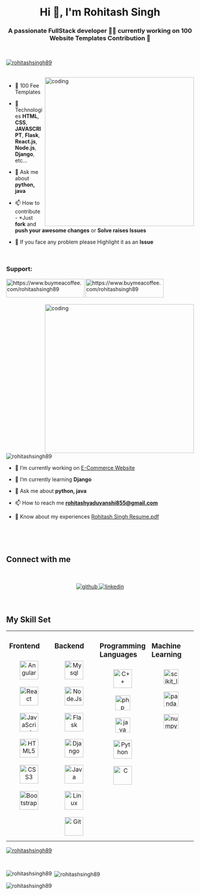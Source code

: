 <h1 align="center">Hi 👋, I'm Rohitash Singh</h1>
<h3 align="center">A passionate FullStack developer 👨‍💻 currently working on 100 Website Templates Contribution 🚀</h3>
<br>
<p align="left"> <a href="https://twitter.com/rohitashsingh89" target="blank"><img src="https://img.shields.io/twitter/follow/rohitashsingh89?logo=twitter&style=for-the-badge" alt="rohitashsingh89" /></a> </p>
<br>

<img align="right" alt="coding" width="400" src="https://github.com/Rohitashsingh89/rohitashsingh89/assets/93479842/4b89c49e-0b00-434d-a718-e9fe5e76882a">

- 🔭 100 Fee Templates

- 🌱 Technologies **HTML**, **CSS**, **JAVASCRIPT**, **Flask**, **React.js**, **Node.js**, **Django**, etc...

- 💬 Ask me about **python, java**

- 📫 How to contribute -  *Just **fork** and **push your awesome changes** or **Solve raises Issues**

- 📄 If you face any problem please Highlight it as an **Issue**

<br>


<h3 align="left">Support:</h3>
<p><a href="https://www.buymeacoffee.com/https://www.buymeacoffee.com/rohitashsingh89"> <img align="left" src="https://cdn.buymeacoffee.com/buttons/v2/default-yellow.png" height="50" width="210" alt="https://www.buymeacoffee.com/rohitashsingh89" /></a><a href="https://ko-fi.com/https://www.buymeacoffee.com/rohitashsingh89"> <img align="left" src="https://cdn.ko-fi.com/cdn/kofi3.png?v=3" height="50" width="210" alt="https://www.buymeacoffee.com/rohitashsingh89" /></a></p><br><br>

<br>
<br>

<img align="right" alt="coding" width="400" src="https://github.com/Rohitashsingh89/rohitashsingh89/assets/93479842/221fecac-6b13-491e-bed8-24db1e647af8">

<p align="left"> <img src="https://komarev.com/ghpvc/?username=rohitashsingh89&label=Profile%20views&color=0e75b6&style=flat" alt="rohitashsingh89" /> </p>

- 🔭 I’m currently working on [E-Commerce Website](https://e-commerce-website-delta-ruby.vercel.app/)

- 🌱 I’m currently learning **Django**

- 💬 Ask me about **python, java**

- 📫 How to reach me **rohitashyaduvanshi855@gmail.com**

- 📄 Know about my experiences [Rohitash Singh Resume.pdf](https://github.com/Rohitashsingh89/Personal-use/files/10836180/Rohitash.Singh.Resume.pdf)

<br>
<br>
<br>

## Connect with me  
<br>
<br>
<div align="center">
<a href="https://github.com/rohitashsingh89" target="_blank">
<img src=https://img.shields.io/badge/github-%2324292e.svg?&style=for-the-badge&logo=github&logoColor=white alt=github style="margin-bottom: 5px;" />
</a>
<a href="https://www.linkedin.com/in/rohitash-singh-411337271/" target="_blank">
<img src=https://img.shields.io/badge/linkedin-%231E77B5.svg?&style=for-the-badge&logo=linkedin&logoColor=white alt=linkedin style="margin-bottom: 5px;" />
</a>  
</div>  

<br>
<br>

## My Skill Set  
<table><tr><td valign="top" width="25%">


### Frontend  
<div style="text-align: center;">
  <a href="https://angular.io/" target="_blank"><img style="margin: 10px" src="https://th.bing.com/th/id/OIP.9g4OY4f0cc1oAUxWSLqRtwHaHa?w=161&h=180&c=7&r=0&o=5&dpr=1.3&pid=1.7" alt="Angular" height="50" /></a>
 <a href="https://react.dev/" target="_blank"><img style="margin: 10px" src="https://cdn.freebiesupply.com/logos/large/2x/react-1-logo-png-transparent.png" alt="React" height="50" /></a>
<a href="https://www.javascript.com/" target="_blank"><img style="margin: 10px" src="https://profilinator.rishav.dev/skills-assets/javascript-original.svg" alt="JavaScript" height="50" /></a>  
<a href="https://en.wikipedia.org/wiki/HTML5" target="_blank"><img style="margin: 10px" src="https://profilinator.rishav.dev/skills-assets/html5-original-wordmark.svg" alt="HTML5" height="50" /></a>  
<a href="https://www.w3schools.com/css/" target="_blank"><img style="margin: 10px" src="https://profilinator.rishav.dev/skills-assets/css3-original-wordmark.svg" alt="CSS3" height="50" /></a>  
<a href="https://getbootstrap.com/docs/3.4/javascript/" target="_blank"><img style="margin: 10px" src="https://profilinator.rishav.dev/skills-assets/bootstrap-plain.svg" alt="Bootstrap" height="50" /></a>  
</div>

</td><td valign="top" width="25%">



### Backend  
<div align="center">
 <a href="https://www.dev.mysql.com/" target="_blank"><img style="margin: 10px" src="https://cdn.freebiesupply.com/logos/large/2x/mysql-5-logo-png-transparent.png" alt="Mysql" height="50" /></a>  
<a href="https://www.nodejs.org/" target="_blank"><img style="margin: 10px" src="https://www.ictdemy.com/images/5728/nodejs_logo.png" alt="Node.Js" height="50" /></a>  
<a href="https://flask.palletsprojects.com/en/2.3.x/" target="_blank"><img style="margin: 10px" src="https://download.logo.wine/logo/Flask_(web_framework)/Flask_(web_framework)-Logo.wine.png" alt="Flask" height="50" /></a>  
<a href="https://www.djangoproject.com/" target="_blank"><img style="margin: 10px" src="https://profilinator.rishav.dev/skills-assets/django-original.svg" alt="Django" height="50" /></a>
 <a href="https://www.java.com/en/" target="_blank"><img style="margin: 10px" src="https://download.logo.wine/logo/Java_(programming_language)/Java_(programming_language)-Logo.wine.png" alt="Java" height="50" /></a>
<a href="https://www.linux.org/" target="_blank"><img style="margin: 10px" src="https://profilinator.rishav.dev/skills-assets/linux-original.svg" alt="Linux" height="50" /></a>  
<a href="https://github.com/" target="_blank"><img style="margin: 10px" src="https://profilinator.rishav.dev/skills-assets/git-scm-icon.svg" alt="Git" height="50" /></a>  
</div>

</td><td valign="top" width="25%">

 
  ### Programming Languages 
<div align="center">  
<a href="https://www.cplusplus.com/" target="_blank"><img style="margin: 10px" src="https://profilinator.rishav.dev/skills-assets/cplusplus-original.svg" alt="C++" height="50" /></a> 
 <a href="https://www.php.net" target="_blank" rel="noreferrer"> <img  style="margin: 10px"src="https://user-images.githubusercontent.com/93479842/216257743-9c73006f-dc9a-4271-be00-d88789819d0b.png" alt="php" width="40" height="40"/> </a>
 <a href="https://www.java.com" target="_blank" rel="noreferrer"> <img style="margin: 10px" src="https://user-images.githubusercontent.com/93479842/216257780-c81422db-52d5-4530-81db-cd9c8fa76a03.png" alt="java" width="40" height="40"/> </a>
<a href="https://www.python.org/" target="_blank"><img style="margin: 10px" src="https://profilinator.rishav.dev/skills-assets/python-original.svg" alt="Python" height="50" /></a>  
<a href="https://www.cprogramming.com/" target="_blank"><img style="margin: 10px" src="https://profilinator.rishav.dev/skills-assets/c-original.svg" alt="C" height="50" /></a>  
</div>
 
 
 </td><td valign="top" width="25%">
 
   ### Machine Learning
<div align="center">  
 <a href="https://scikit-learn.org/" target="_blank" rel="noreferrer"> <img style="margin: 10px" src="https://upload.wikimedia.org/wikipedia/commons/0/05/Scikit_learn_logo_small.svg" alt="scikit_learn" width="40" height="40"/> </a>
 <a href="https://pandas.pydata.org/" target="_blank" rel="noreferrer"> <img style="margin: 10px" src="https://user-images.githubusercontent.com/93479842/216257109-ca77b8cf-bbb0-43b8-a3df-fea454b9a476.png" alt="pandas" width="40" height="40"/> </a>
 <a href="https://numpy.org/" target="_blank" rel="noreferrer"> <img style="margin: 10px" src="https://numpy.org/images/logo.svg" alt="numpy" width="40" height="40" /> </a>
</div>
 

</td></tr></table>  

<p align="left"> <a href="https://github.com/ryo-ma/github-profile-trophy"><img src="https://github-profile-trophy.vercel.app/?username=rohitashsingh89" alt="rohitashsingh89" /></a> </p>


<br/>  


<p><img align="left" src="https://github-readme-stats.vercel.app/api/top-langs?username=rohitashsingh89&show_icons=true&locale=en&layout=compact" alt="rohitashsingh89" /></p>

<p>&nbsp;<img align="center" src="https://github-readme-stats.vercel.app/api?username=rohitashsingh89&show_icons=true&locale=en" alt="rohitashsingh89" /></p>

<p><img align="center" src="https://github-readme-streak-stats.herokuapp.com/?user=rohitashsingh89&" alt="rohitashsingh89" /></p>
